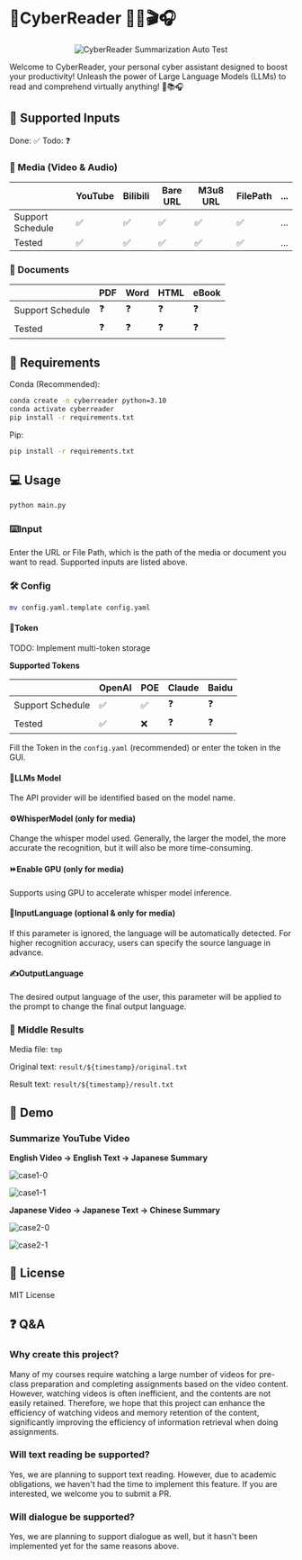 # 🚀CyberReader 🤖📖🎬🎧

<p align="center">
  <img src="https://github.com/Jason-xy/CyberReader/actions/workflows/autoTest.yml/badge.svg?branch=main" alt="CyberReader Summarization Auto Test">
</p>

Welcome to CyberReader, your personal cyber assistant designed to boost your productivity! Unleash the power of Large Language Models (LLMs) to read and comprehend virtually anything! 📖📚🎧

## 📝 Supported Inputs

Done: ✅
Todo: ❓

### 🎥 Media (Video & Audio)

|                  | YouTube | Bilibili | Bare URL | M3u8 URL | FilePath | ...  |
| ---------------- | ------- | -------- | -------- | -------- | -------- | ---- |
| Support Schedule | ✅       | ✅        | ✅        | ✅        | ✅        | ...  |
| Tested           | ✅       | ✅        | ✅        | ✅        | ✅        | ...  |

### 📄 Documents

|                  | PDF  | Word | HTML | eBook |
| ---------------- | ---- | ---- | ---- | ----- |
| Support Schedule | ❓    | ❓    | ❓    | ❓     |
| Tested           | ❓    | ❓    | ❓    | ❓     |

## 🔧 Requirements

Conda (Recommended):

```bash
conda create -n cyberreader python=3.10
conda activate cyberreader
pip install -r requirements.txt
```

Pip:

```bash
pip install -r requirements.txt
```

## 💻 Usage

```bash
python main.py
```

### ⌨️Input

Enter the URL or File Path, which is the path of the media or document you want to read. Supported inputs are listed above.

### 🛠️ Config

```bash
mv config.yaml.template config.yaml
```

#### 🤫Token

TODO: Implement multi-token storage

**Supported Tokens**

|                  | OpenAI | POE  | Claude | Baidu |
| ---------------- | ------ | ---- | ------ | ----- |
| Support Schedule | ✅      | ✅    | ❓      | ❓     |
| Tested           | ✅      | ❌    | ❓      | ❓     |

Fill the Token in the `config.yaml` (recommended) or enter the token in the GUI.

#### 🤖LLMs Model

The API provider will be identified based on the model name.

#### ⚙️WhisperModel (only for media)

Change the whisper model used. Generally, the larger the model, the more accurate the recognition, but it will also be more time-consuming.

#### ⏩Enable GPU (only for media)

Supports using GPU to accelerate whisper model inference.

#### 💬InputLanguage (optional & only for media)

If this parameter is ignored, the language will be automatically detected. For higher recognition accuracy, users can specify the source language in advance.

#### ✍️OutputLanguage

The desired output language of the user, this parameter will be applied to the prompt to change the final output language.

### 📁 Middle Results

Media file: `tmp`

Original text: `result/${timestamp}/original.txt`

Result text: `result/${timestamp}/result.txt`

## 🎥 Demo

### Summarize YouTube Video

**English Video -> English Text -> Japanese Summary**

![case1-0](Docs/imgs/case1-0.png)

![case1-1](Docs/imgs/case1-1.png)

**Japanese Video -> Japanese Text -> Chinese Summary**

![case2-0](Docs/imgs/case2-0.png)

![case2-1](Docs/imgs/case2-1.png)

## 📝 License

MIT License

## ❓ Q&A

### Why create this project?

Many of my courses require watching a large number of videos for pre-class preparation and completing assignments based on the video content. However, watching videos is often inefficient, and the contents are not easily retained. Therefore, we hope that this project can enhance the efficiency of watching videos and memory retention of the content, significantly improving the efficiency of information retrieval when doing assignments.

### Will text reading be supported?

Yes, we are planning to support text reading. However, due to academic obligations, we haven't had the time to implement this feature. If you are interested, we welcome you to submit a PR.

### Will dialogue be supported?

Yes, we are planning to support dialogue as well, but it hasn't been implemented yet for the same reasons above.